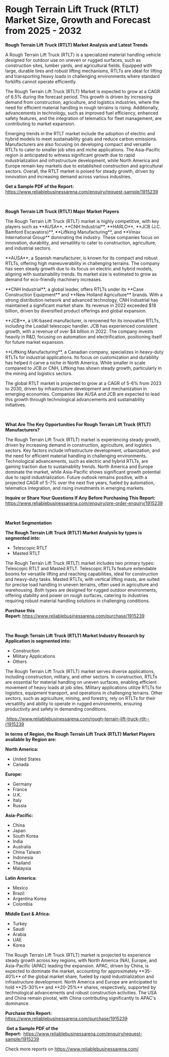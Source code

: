 <p><h1>Rough Terrain Lift Truck (RTLT) Market Size, Growth and Forecast from 2025 - 2032</h1></p><p><strong>Rough Terrain Lift Truck (RTLT) Market Analysis and Latest Trends</strong></p>
<p><p>A Rough Terrain Lift Truck (RTLT) is a specialized material handling vehicle designed for outdoor use on uneven or rugged surfaces, such as construction sites, lumber yards, and agricultural fields. Equipped with large, durable tires and robust lifting mechanisms, RTLTs are ideal for lifting and transporting heavy loads in challenging environments where standard forklifts cannot operate efficiently.</p><p>The Rough Terrain Lift Truck (RTLT) Market is expected to grow at a CAGR of 6.5% during the forecast period. This growth is driven by increasing demand from construction, agriculture, and logistics industries, where the need for efficient material handling in rough terrains is rising. Additionally, advancements in technology, such as improved fuel efficiency, enhanced safety features, and the integration of telematics for fleet management, are contributing to market expansion.</p><p>Emerging trends in the RTLT market include the adoption of electric and hybrid models to meet sustainability goals and reduce carbon emissions. Manufacturers are also focusing on developing compact and versatile RTLTs to cater to smaller job sites and niche applications. The Asia-Pacific region is anticipated to witness significant growth due to rapid industrialization and infrastructure development, while North America and Europe remain key markets due to established construction and agricultural sectors. Overall, the RTLT market is poised for steady growth, driven by innovation and increasing demand across various industries.</p></p>
<p><strong>Get a Sample PDF of the Report:&nbsp;</strong> <a href="https://www.reliablebusinessarena.com/enquiry/request-sample/1915239?utm_campaign=2031&utm_medium=2&utm_source=Github&utm_content=ia&utm_term=24012025&utm_id=rough-terrain-lift-truck-rtlt">https://www.reliablebusinessarena.com/enquiry/request-sample/1915239</a></p>
<p>&nbsp;</p>
<p><strong>Rough Terrain Lift Truck (RTLT) Major Market Players</strong></p>
<p><p>The Rough Terrain Lift Truck (RTLT) market is highly competitive, with key players such as **AUSA**, **CNH Industrial**, **HARLO**, **JCB (J.C. Bamford Excavators)**, **Liftking Manufacturing**, and **Vmax International Group** dominating the industry. These companies focus on innovation, durability, and versatility to cater to construction, agriculture, and industrial sectors.</p><p>**AUSA**, a Spanish manufacturer, is known for its compact and robust RTLTs, offering high maneuverability in challenging terrains. The company has seen steady growth due to its focus on electric and hybrid models, aligning with sustainability trends. Its market size is estimated to grow as demand for eco-friendly machinery increases.</p><p>**CNH Industrial**, a global leader, offers RTLTs under its **Case Construction Equipment** and **New Holland Agriculture** brands. With a strong distribution network and advanced technology, CNH Industrial has maintained a significant market share. Its revenue in 2022 exceeded $18 billion, driven by diversified product offerings and global expansion.</p><p>**JCB**, a UK-based manufacturer, is renowned for its innovative RTLTs, including the Loadall telescopic handler. JCB has experienced consistent growth, with a revenue of over $4 billion in 2022. The company invests heavily in R&D, focusing on automation and electrification, positioning itself for future market expansion.</p><p>**Liftking Manufacturing**, a Canadian company, specializes in heavy-duty RTLTs for industrial applications. Its focus on customization and durability has helped it carve a niche in North America. While smaller in scale compared to JCB or CNH, Liftking has shown steady growth, particularly in the mining and logistics sectors.</p><p>The global RTLT market is projected to grow at a CAGR of 5-6% from 2023 to 2030, driven by infrastructure development and mechanization in emerging economies. Companies like AUSA and JCB are expected to lead this growth through technological advancements and sustainability initiatives.</p></p>
<p>&nbsp;</p>
<p><strong>What Are The Key Opportunities For Rough Terrain Lift Truck (RTLT) Manufacturers?</strong></p>
<p><p>The Rough Terrain Lift Truck (RTLT) market is experiencing steady growth, driven by increasing demand in construction, agriculture, and logistics sectors. Key factors include infrastructure development, urbanization, and the need for efficient material handling in challenging environments. Technological advancements, such as electric and hybrid RTLTs, are gaining traction due to sustainability trends. North America and Europe dominate the market, while Asia-Pacific shows significant growth potential due to rapid industrialization. Future outlook remains positive, with a projected CAGR of 5-7% over the next five years, fueled by automation, telematics integration, and rising investments in emerging markets.</p></p>
<p><strong>Inquire or Share Your Questions If Any Before Purchasing This Report:</strong> <a href="https://www.reliablebusinessarena.com/enquiry/pre-order-enquiry/1915239?utm_campaign=2031&utm_medium=2&utm_source=Github&utm_content=ia&utm_term=24012025&utm_id=rough-terrain-lift-truck-rtlt">https://www.reliablebusinessarena.com/enquiry/pre-order-enquiry/1915239</a></p>
<p>&nbsp;</p>
<p><strong>Market Segmentation</strong></p>
<p><strong>The Rough Terrain Lift Truck (RTLT) Market Analysis by types is segmented into:</strong></p>
<p><ul><li>Telescopic RTLT</li><li>Masted RTLT</li></ul></p>
<p><p>The Rough Terrain Lift Truck (RTLT) market includes two primary types: Telescopic RTLT and Masted RTLT. Telescopic RTLTs feature extendable booms for versatile lifting and reaching capabilities, ideal for construction and heavy-duty tasks. Masted RTLTs, with vertical lifting masts, are suited for precise load handling in uneven terrains, often used in agriculture and warehousing. Both types are designed for rugged outdoor environments, offering stability and power on rough surfaces, catering to industries requiring robust material handling solutions in challenging conditions.</p></p>
<p><strong>Purchase this Report:&nbsp;</strong><a href="https://www.reliablebusinessarena.com/purchase/1915239?utm_campaign=2031&utm_medium=2&utm_source=Github&utm_content=ia&utm_term=24012025&utm_id=rough-terrain-lift-truck-rtlt">https://www.reliablebusinessarena.com/purchase/1915239</a></p>
<p>&nbsp;</p>
<p><strong>The Rough Terrain Lift Truck (RTLT) Market Industry Research by Application is segmented into:</strong></p>
<p><ul><li>Construction</li><li>Military Applications</li><li>Others</li></ul></p>
<p><p>The Rough Terrain Lift Truck (RTLT) market serves diverse applications, including construction, military, and other sectors. In construction, RTLTs are essential for material handling on uneven surfaces, enabling efficient movement of heavy loads at job sites. Military applications utilize RTLTs for logistics, equipment transport, and operations in challenging terrains. Other sectors, such as agriculture, mining, and forestry, rely on RTLTs for their versatility and ability to operate in rugged environments, ensuring productivity and safety in demanding conditions.</p></p>
<p><a href="https://www.reliablebusinessarena.com/rough-terrain-lift-truck-rtlt--r1915239?utm_campaign=2031&utm_medium=2&utm_source=Github&utm_content=ia&utm_term=24012025&utm_id=rough-terrain-lift-truck-rtlt">&nbsp;https://www.reliablebusinessarena.com/rough-terrain-lift-truck-rtlt--r1915239</a></p>
<p><strong>In terms of Region, the Rough Terrain Lift Truck (RTLT) Market Players available by Region are:</strong></p>
<p>
    <p> <strong> North America: </strong>
        <ul>
            <li>United States</li>
            <li>Canada</li>
        </ul>
        </p> 
    <p> <strong> Europe: </strong>
        <ul>
            <li>Germany</li>
            <li>France</li>
            <li>U.K.</li>
            <li>Italy</li>
            <li>Russia</li>
        </ul>
        </p> 
    <p> <strong> Asia-Pacific: </strong>
        <ul>
            <li>China</li>
            <li>Japan</li>
            <li>South Korea</li>
            <li>India</li>
            <li>Australia</li>
            <li>China Taiwan</li>
            <li>Indonesia</li>
            <li>Thailand</li>
            <li>Malaysia</li>
        </ul>
        </p> 
    <p> <strong> Latin America: </strong>
        <ul>
            <li>Mexico</li>
            <li>Brazil</li>
            <li>Argentina Korea</li>
            <li>Colombia</li>
        </ul>
        </p> 
    <p> <strong> Middle East & Africa: </strong>
        <ul>
            <li>Turkey</li>
            <li>Saudi</li>
            <li>Arabia</li>
            <li>UAE</li>
            <li>Korea</li>
        </ul>
    </p>
    </p>
<p><p>The Rough Terrain Lift Truck (RTLT) market is projected to experience steady growth across key regions, with North America (NA), Europe, and Asia-Pacific (APAC) leading the expansion. APAC, driven by China, is expected to dominate the market, accounting for approximately **35-40%** of the global market share, fueled by rapid industrialization and infrastructure development. North America and Europe are anticipated to hold **25-30%** and **20-25%** shares, respectively, supported by technological advancements and robust construction activities. The USA and China remain pivotal, with China contributing significantly to APAC's dominance.</p></p>
<p><strong>Purchase this Report: </strong><a href="https://www.reliablebusinessarena.com/purchase/1915239?utm_campaign=2031&utm_medium=2&utm_source=Github&utm_content=ia&utm_term=24012025&utm_id=rough-terrain-lift-truck-rtlt">https://www.reliablebusinessarena.com/purchase/1915239</a></p>
<p>&nbsp;<strong>Get a Sample PDF of the Report:&nbsp;&nbsp;</strong><a href="https://www.reliablebusinessarena.com/enquiry/request-sample/1915239?utm_campaign=2031&utm_medium=2&utm_source=Github&utm_content=ia&utm_term=24012025&utm_id=rough-terrain-lift-truck-rtlt">https://www.reliablebusinessarena.com/enquiry/request-sample/1915239</a></p>
<p><strong></strong></p>
<p>Check more reports on <a href="https://www.reliablebusinessarena.com/?utm_campaign=2031&utm_medium=2&utm_source=Github&utm_content=ia&utm_term=24012025&utm_id=rough-terrain-lift-truck-rtlt">https://www.reliablebusinessarena.com/</a></p>